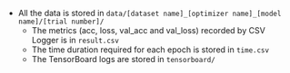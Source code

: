 - All the data is stored in `data/[dataset name]_[optimizer name]_[model name]/[trial number]/`
  - The metrics (acc, loss, val_acc and val_loss) recorded by CSV Logger is in `result.csv`
  - The time duration required for each epoch is stored in `time.csv`
  - The TensorBoard logs are stored in `tensorboard/`
